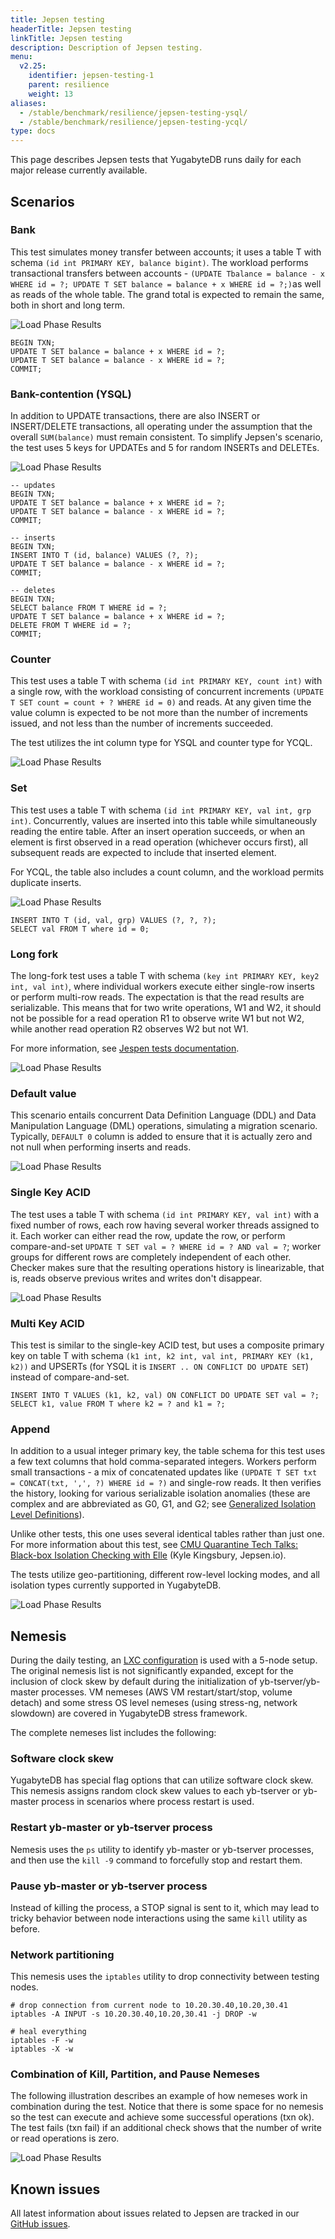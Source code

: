 ```yaml
---
title: Jepsen testing
headerTitle: Jepsen testing
linkTitle: Jepsen testing
description: Description of Jepsen testing.
menu:
  v2.25:
    identifier: jepsen-testing-1
    parent: resilience
    weight: 13
aliases:
  - /stable/benchmark/resilience/jepsen-testing-ysql/
  - /stable/benchmark/resilience/jepsen-testing-ycql/
type: docs
---
```


This page describes Jepsen tests that YugabyteDB runs daily for each major release currently available.

## Scenarios

### Bank

This test simulates money transfer between accounts; it uses a table T with schema `(id int PRIMARY KEY, balance bigint)`. The workload performs transactional transfers between accounts - `(UPDATE Tbalance = balance - x WHERE id = ?; UPDATE T SET balance = balance + x WHERE id = ?;)`as well as reads of the whole table. The grand total is expected to remain the same, both in short and long term.

![Load Phase Results](/images/benchmark/jepsen/jepsen-1-bank.png)

```plpgsql
BEGIN TXN;
UPDATE T SET balance = balance + x WHERE id = ?;
UPDATE T SET balance = balance - x WHERE id = ?;
COMMIT;
```

### Bank-contention (YSQL)

In addition to UPDATE transactions, there are also INSERT or INSERT/DELETE transactions, all operating under the assumption that the overall `SUM(balance)` must remain consistent. To simplify Jepsen's scenario, the test uses 5 keys for UPDATEs and 5 for random INSERTs and DELETEs.

![Load Phase Results](/images/benchmark/jepsen/jepsen-2-bank-contention.png)

```plpgsql
-- updates
BEGIN TXN;
UPDATE T SET balance = balance + x WHERE id = ?;
UPDATE T SET balance = balance - x WHERE id = ?;
COMMIT;

-- inserts
BEGIN TXN;
INSERT INTO T (id, balance) VALUES (?, ?);
UPDATE T SET balance = balance - x WHERE id = ?;
COMMIT;

-- deletes
BEGIN TXN;
SELECT balance FROM T WHERE id = ?;
UPDATE T SET balance = balance + x WHERE id = ?;
DELETE FROM T WHERE id = ?;
COMMIT;
```

### Counter

This test uses a table T with schema `(id int PRIMARY KEY, count int)` with a single row, with the workload consisting of concurrent increments `(UPDATE T SET count = count + ? WHERE id = 0)` and reads. At any given time the value column is expected to be not more than the number of increments issued, and not less than the number of increments succeeded.

The test utilizes the int column type for YSQL and counter type for YCQL.

![Load Phase Results](/images/benchmark/jepsen/jepsen-3-counter.png)

### Set

This test uses a table T with schema `(id int PRIMARY KEY, val int, grp int)`. Concurrently, values are inserted into this table while simultaneously reading the entire table. After an insert operation succeeds, or when an element is first observed in a read operation (whichever occurs first), all subsequent reads are expected to include that inserted element.

For YCQL, the table also includes a count column, and the workload permits duplicate inserts.

![Load Phase Results](/images/benchmark/jepsen/jepsen-4-set.png)

```plpgsql
INSERT INTO T (id, val, grp) VALUES (?, ?, ?);
SELECT val FROM T where id = 0;
```

### Long fork

The long-fork test uses a table T with schema `(key int PRIMARY KEY, key2 int, val int)`, where individual workers execute either single-row inserts or perform multi-row reads. The expectation is that the read results are serializable. This means that for two write operations, W1 and W2, it should not be possible for a read operation R1 to observe write W1 but not W2, while another read operation R2 observes W2 but not W1.

For more information, see [Jespen tests documentation](https://jepsen-io.github.io/jepsen/jepsen.tests.long-fork.html).

![Load Phase Results](/images/benchmark/jepsen/jepsen-5-long-fork.png)

### Default value

This scenario entails concurrent Data Definition Language (DDL) and Data Manipulation Language (DML) operations, simulating a migration scenario. Typically, `DEFAULT 0` column is added to ensure that it is actually zero and not null when performing inserts and reads.

![Load Phase Results](/images/benchmark/jepsen/jepsen-6-default-value.png)

### Single Key ACID

The test uses a table T with schema `(id int PRIMARY KEY, val int)` with a fixed number of rows, each row having several worker threads assigned to it. Each worker can either read the row, update the row, or perform compare-and-set `UPDATE T SET val = ? WHERE id = ? AND val = ?`; worker groups for different rows are completely independent of each other. Checker makes sure that the resulting operations history is linearizable, that is, reads observe previous writes and writes don't disappear.

![Load Phase Results](/images/benchmark/jepsen/jepsen-7-single-key-acid.png)

### Multi Key ACID

This test is similar to the single-key ACID test, but uses a composite primary key on table T with schema `(k1 int, k2 int, val int, PRIMARY KEY (k1, k2))` and UPSERTs (for YSQL it is `INSERT .. ON CONFLICT DO UPDATE SET`) instead of compare-and-set.

```plpgsql
INSERT INTO T VALUES (k1, k2, val) ON CONFLICT DO UPDATE SET val = ?;
SELECT k1, value FROM T where k2 = ? and k1 = ?;
```

### Append

In addition to a usual integer primary key, the table schema for this test uses a few text columns that hold comma-separated integers. Workers perform small transactions - a mix of concatenated updates like `(UPDATE T SET txt = CONCAT(txt, ',', ?) WHERE id = ?)` and single-row reads. It then verifies the history, looking for various serializable isolation anomalies (these are complex and are abbreviated as G0, G1, and G2; see [Generalized Isolation Level Definitions](http://pmg.csail.mit.edu/papers/icde00.pdf)).

Unlike other tests, this one uses several identical tables rather than just one. For more information about this test, see [CMU Quarantine Tech Talks: Black-box Isolation Checking with Elle](https://www.youtube.com/watch?v=OPJ_IcdSqig) (Kyle Kingsbury, Jepsen.io).

The tests utilize geo-partitioning, different row-level locking modes, and all isolation types currently supported in YugabyteDB.

![Load Phase Results](/images/benchmark/jepsen/jepsen-8-append.png)

## Nemesis

During the daily testing, an [LXC configuration](https://linuxcontainers.org/lxc/introduction/) is used with a 5-node setup. The original nemesis list is not significantly expanded, except for the inclusion of clock skew by default during the initialization of yb-tserver/yb-master processes. VM nemeses (AWS VM restart/start/stop, volume detach) and some stress OS level nemeses (using stress-ng, network slowdown) are covered in YugabyteDB stress framework.

The complete nemeses list includes the following:

### Software clock skew

YugabyteDB has special flag options that can utilize software clock skew. This nemesis assigns random clock skew values to each yb-tserver or yb-master process in scenarios where process restart is used.

### Restart yb-master or yb-tserver process

Nemesis uses the `ps` utility to identify yb-master or yb-tserver processes, and then use the `kill -9` command to forcefully stop and restart them.

### Pause yb-master or yb-tserver process

Instead of killing the process, a STOP signal is sent to it, which may lead to tricky behavior between node interactions using the same `kill` utility as before.

### Network partitioning

This nemesis uses the `iptables` utility to drop connectivity between testing nodes.

```shell
# drop connection from current node to 10.20.30.40,10.20,30.41
iptables -A INPUT -s 10.20.30.40,10.20,30.41 -j DROP -w

# heal everything
iptables -F -w
iptables -X -w
```

### Combination of Kill, Partition, and Pause Nemeses

The following illustration describes an example of how nemeses work in combination during the test. Notice that there is some space for no nemesis so the test can execute and achieve some successful operations (txn ok). The test fails (txn fail) if an additional check shows that the number of write or read operations is zero.

![Load Phase Results](/images/benchmark/jepsen/jepsen-9-nemesis-combine.png)

## Known issues

All latest information about issues related to Jepsen are tracked in our [GitHub issues](https://github.com/yugabyte/yugabyte-db/issues/10052).
